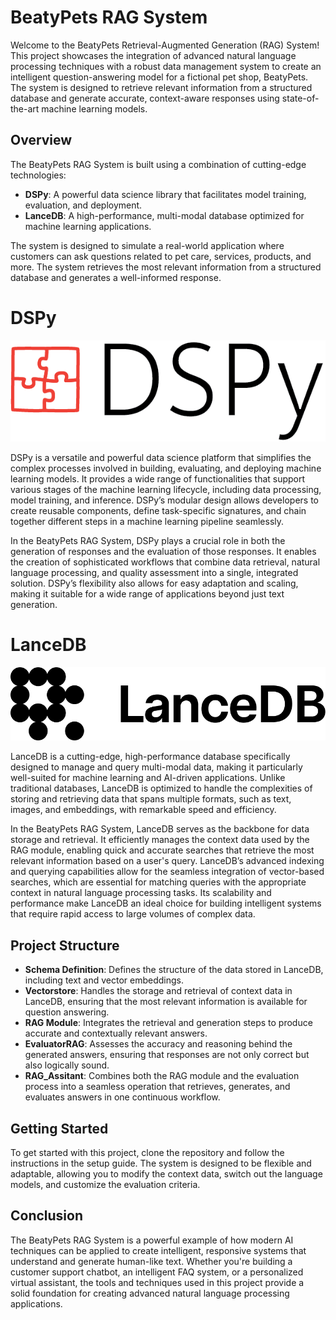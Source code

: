 # BeatyPets RAG System

Welcome to the BeatyPets Retrieval-Augmented Generation (RAG) System! This project showcases the integration of advanced natural language processing techniques with a robust data management system to create an intelligent question-answering model for a fictional pet shop, BeatyPets. The system is designed to retrieve relevant information from a structured database and generate accurate, context-aware responses using state-of-the-art machine learning models.

## Overview

The BeatyPets RAG System is built using a combination of cutting-edge technologies:

- **DSPy**: A powerful data science library that facilitates model training, evaluation, and deployment.
- **LanceDB**: A high-performance, multi-modal database optimized for machine learning applications.

The system is designed to simulate a real-world application where customers can ask questions related to pet care, services, products, and more. The system retrieves the most relevant information from a structured database and generates a well-informed response.
 

# DSPy

![DSPy Logo](./logos/dspy-logo.png)

DSPy is a versatile and powerful data science platform that simplifies the complex processes involved in building, evaluating, and deploying machine learning models. It provides a wide range of functionalities that support various stages of the machine learning lifecycle, including data processing, model training, and inference. DSPy’s modular design allows developers to create reusable components, define task-specific signatures, and chain together different steps in a machine learning pipeline seamlessly.

In the BeatyPets RAG System, DSPy plays a crucial role in both the generation of responses and the evaluation of those responses. It enables the creation of sophisticated workflows that combine data retrieval, natural language processing, and quality assessment into a single, integrated solution. DSPy’s flexibility also allows for easy adaptation and scaling, making it suitable for a wide range of applications beyond just text generation.

# LanceDB

![LanceDB Logo](./logos/lancedb-logo.png)

LanceDB is a cutting-edge, high-performance database specifically designed to manage and query multi-modal data, making it particularly well-suited for machine learning and AI-driven applications. Unlike traditional databases, LanceDB is optimized to handle the complexities of storing and retrieving data that spans multiple formats, such as text, images, and embeddings, with remarkable speed and efficiency.

In the BeatyPets RAG System, LanceDB serves as the backbone for data storage and retrieval. It efficiently manages the context data used by the RAG module, enabling quick and accurate searches that retrieve the most relevant information based on a user's query. LanceDB’s advanced indexing and querying capabilities allow for the seamless integration of vector-based searches, which are essential for matching queries with the appropriate context in natural language processing tasks. Its scalability and performance make LanceDB an ideal choice for building intelligent systems that require rapid access to large volumes of complex data.

## Project Structure

- **Schema Definition**: Defines the structure of the data stored in LanceDB, including text and vector embeddings.
- **Vectorstore**: Handles the storage and retrieval of context data in LanceDB, ensuring that the most relevant information is available for question answering.
- **RAG Module**: Integrates the retrieval and generation steps to produce accurate and contextually relevant answers.
- **EvaluatorRAG**: Assesses the accuracy and reasoning behind the generated answers, ensuring that responses are not only correct but also logically sound.
- **RAG_Assitant**: Combines both the RAG module and the evaluation process into a seamless operation that retrieves, generates, and evaluates answers in one continuous workflow.

## Getting Started

To get started with this project, clone the repository and follow the instructions in the setup guide. The system is designed to be flexible and adaptable, allowing you to modify the context data, switch out the language models, and customize the evaluation criteria.

## Conclusion

The BeatyPets RAG System is a powerful example of how modern AI techniques can be applied to create intelligent, responsive systems that understand and generate human-like text. Whether you're building a customer support chatbot, an intelligent FAQ system, or a personalized virtual assistant, the tools and techniques used in this project provide a solid foundation for creating advanced natural language processing applications.
